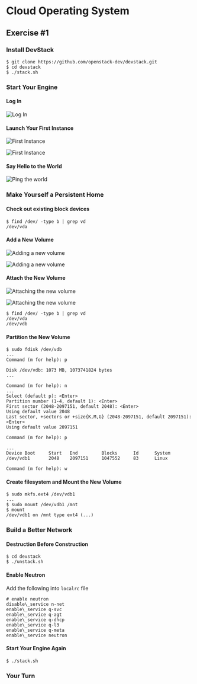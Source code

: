 Cloud Operating System
======================

Exercise #1
-----------

### Install DevStack

```
$ git clone https://github.com/openstack-dev/devstack.git
$ cd devstack
$ ./stack.sh
```

### Start Your Engine

#### Log In

![Log In](https://raw.github.com/SQLab/cloudos-exercise/master/img/login.png)

#### Launch Your First Instance

![First Instance](https://raw.github.com/SQLab/cloudos-exercise/master/img/first_launch_1.png)

![First Instance](https://raw.github.com/SQLab/cloudos-exercise/master/img/first_launch_2.png)

#### Say Hello to the World

![Ping the world](https://raw.github.com/SQLab/cloudos-exercise/master/img/ping.png)


### Make Yourself a Persistent Home

#### Check out existing block devices

```
$ find /dev/ -type b | grep vd
/dev/vda
```

#### Add a New Volume

![Adding a new volume](https://raw.github.com/SQLab/cloudos-exercise/master/img/add_new_volume_1.png)

![Adding a new volume](https://raw.github.com/SQLab/cloudos-exercise/master/img/add_new_volume_2.png)

#### Attach the New Volume

![Attaching the new volume](https://raw.github.com/SQLab/cloudos-exercise/master/img/attach_new_volume_1.png)

![Attaching the new volume](https://raw.github.com/SQLab/cloudos-exercise/master/img/attach_new_volume_2.png)

```
$ find /dev/ -type b | grep vd
/dev/vda
/dev/vdb
```

#### Partition the New Volume

```
$ sudo fdisk /dev/vdb
...
Command (m for help): p

Disk /dev/vdb: 1073 MB, 1073741824 bytes
...

Command (m for help): n
...
Select (default p): <Enter>
Partition number (1-4, default 1): <Enter>
First sector (2048-2097151, default 2048): <Enter>
Using default value 2048
Last sector, +sectors or +size{K,M,G} (2048-2097151, default 2097151): <Enter>
Using default value 2097151

Command (m for help): p

...
Device Boot     Start   End         Blocks      Id      System
/dev/vdb1       2048    2097151     1047552     83      Linux

Command (m for help): w
```

#### Create filesystem and Mount the New Volume

```
$ sudo mkfs.ext4 /dev/vdb1
...
$ sudo mount /dev/vdb1 /mnt
$ mount
/dev/vdb1 on /mnt type ext4 (...)
```


### Build a Better Network

#### Destruction Before Construction

```
$ cd devstack
$ ./unstack.sh
```

#### Enable Neutron

Add the following into `localrc` file

```
# enable neutron
disable\_service n-net
enable\_service q-svc
enable\_service q-agt
enable\_service q-dhcp
enable\_service q-l3
enable\_service q-meta
enable\_service neutron
```

#### Start Your Engine Again

```
$ ./stack.sh
```


### Your Turn
